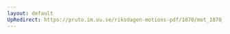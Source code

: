 ```yaml
---
layout: default
UpRedirect: https://pruto.im.uu.se/riksdagen-motions-pdf/1870/mot_1870__ak__36/mot_1870__ak__36-003.pdf
---
```

